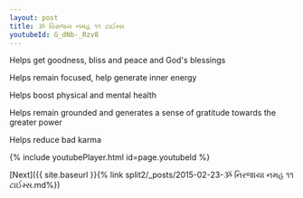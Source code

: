 ```yaml
---
layout: post
title: ૐ વિરાજય નમહ ૧૧ ટાઈમ્સ
youtubeId: G_dNb-_Rzv8
---
```

 
 
Helps get goodness, bliss and peace and God's blessings
 
Helps remain focused, help generate inner energy 
 
Helps boost physical and mental health 
 
Helps remain grounded and generates a sense of gratitude towards the greater power 
 
Helps reduce bad karma
 
 
 
 


{% include youtubePlayer.html id=page.youtubeId %}
 
[Next]({{ site.baseurl }}{% link  split2/_posts/2015-02-23-ૐ નિરજાયા નમહ ૧૧ ટાઈમ્સ.md%})
 

